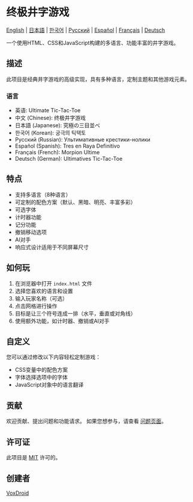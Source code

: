 # 终极井字游戏

[English](README.md) | [日本語](README_jp.md) | [한국어](README_kr.md) | [Русский](README_ru.md) | [Español](README_es.md) | [Français](README_fr.md) | [Deutsch](README_de.md)

一个使用HTML、CSS和JavaScript构建的多语言、功能丰富的井字游戏。

## 描述

此项目是经典井字游戏的高级实现，具有多种语言，定制主题和其他游戏元素。

### 语言

- 英语: Ultimate Tic-Tac-Toe
- 中文 (Chinese): 终极井字游戏
- 日本語 (Japanese): 究極の三目並べ
- 한국어 (Korean): 궁극의 틱택토
- Русский (Russian): Ультимативные крестики-нолики
- Español (Spanish): Tres en Raya Definitivo
- Français (French): Morpion Ultime
- Deutsch (German): Ultimatives Tic-Tac-Toe

## 特点

- 支持多语言（8种语言）
- 可定制的配色方案（默认、黑暗、明亮、丰富多彩）
- 可选字体
- 计时器功能
- 记分功能
- 撤销移动选项
- AI对手
- 响应式设计适用于不同屏幕尺寸

## 如何玩

1. 在浏览器中打开 `index.html` 文件
2. 选择您喜欢的语言和设置
3. 输入玩家名称（可选）
4. 点击网格进行操作
5. 目标是让三个符号连成一排（水平，垂直或对角线）
6. 使用额外功能，如计时器、撤销或AI对手

## 自定义

您可以通过修改以下内容轻松定制游戏：

- CSS变量中的配色方案
- 字体选择选项中的字体
- JavaScript对象中的语言翻译

## 贡献

欢迎贡献、提出问题和功能请求。 如果您想参与，请查看 [问题页面](https://github.com/VoxDroid/Ultimate-Tic-Tac-Toe/issues)。

## 许可证

此项目是 [MIT](https://github.com/VoxDroid/Ultimate-Tic-Tac-Toe/blob/main/LICENSE) 许可的。

## 创建者

[VoxDroid](https://github.com/voxdroid)